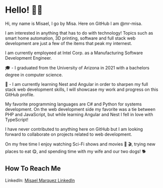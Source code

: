 <h1>Hello! 🙋‍♂️</h1>
<p>Hi, my name is Misael, I go by Misa. Here on GitHub I am @mr-misa.</p>
<p>I am interested in anything that has to do with technology! Topics such as smart home automation, 3D printing, software and full stack web development are just a few of the items that peak my internest.</p>
<p>I am currently employeed at Intel Corp. as a Manufacturing Software Development Engineer.</p> 
<p>🎓 - I graduated from the University of Arizona in 2021 with a bachelors degree in computer science.</p>
<p>🧠 - I am currently learning Nest and Angular in order to sharpen my full stack web development skills, I will showcase my work and progress on this GitHub profile.</p>
<p>My favorite programming languages are C# and Python for systems development. On the web development side my favorite was a tie between PHP and JavaScript, but while learning Angular and Nest I fell in love with TypeScript!</p>
<p>I have never contributed to anything here on GitHub but I am looking forward to collaborate on projects related to web development.</p>
<p>On my free time I enjoy watching Sci-Fi shows and movies 🍿 🎬, trying new places to eat 😋, and spending time with my wife and our two dogs! 🐕</p>

<h2>How To Reach Me</h2>
<p>LinkedIn: <a href="https://www.linkedin.com/in/misaelmarquez/">Misael Marquez LinkedIn</a> </p>
